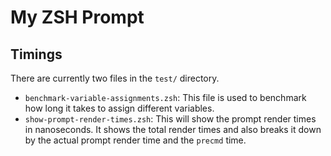 My ZSH Prompt
=============

## Timings
There are currently two files in the `test/` directory.

 * `benchmark-variable-assignments.zsh`: This file is used to benchmark how long it takes to assign different variables.
 * `show-prompt-render-times.zsh`: This will show the prompt render times in nanoseconds. It shows the total render times and also breaks it down by the actual prompt render time and the `precmd` time.
